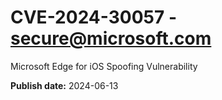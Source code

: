 # CVE-2024-30057 - secure@microsoft.com

Microsoft Edge for iOS Spoofing Vulnerability

**Publish date:** 2024-06-13
